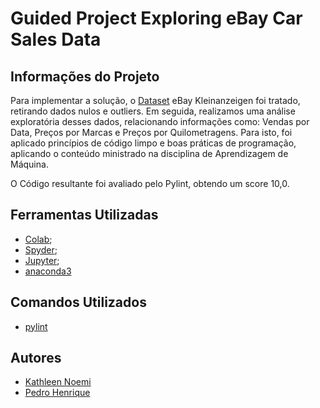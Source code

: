 # Guided Project Exploring eBay Car Sales Data

## Informações do Projeto

Para implementar a solução, o [Dataset](https://data.world/data-society/used-cars-data) eBay Kleinanzeigen foi tratado, retirando dados nulos e outliers. Em seguida, realizamos uma análise exploratória desses dados, relacionando informações como: Vendas por Data, Preços por Marcas e Preços por Quilometragens. Para isto, foi aplicado princípios de código limpo e boas práticas de programação, aplicando o conteúdo ministrado na disciplina de Aprendizagem de Máquina. 

O Código resultante foi avaliado pelo Pylint, obtendo um score 10,0.

## Ferramentas Utilizadas

* [Colab](https://data.world/data-society/used-cars-data);
* [Spyder](https://data.world/data-society/used-cars-data);
* [Jupyter](https://data.world/data-society/used-cars-data);
* [anaconda3](https://data.world/data-society/used-cars-data)  

## Comandos Utilizados

* [pylint](https://data.world/data-society/used-cars-data)  

## Autores
* [Kathleen Noemi](https://github.com/kathleenrego)
* [Pedro Henrique](https://github.com/pedrohfonseca)

